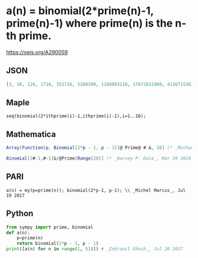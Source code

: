# a\(n\) \= binomial\(2\*prime\(n\)\-1, prime\(n\)\-1\) where prime\(n\) is the n\-th prime\.
https://oeis.org/A290059
## JSON
```JSON
[3, 10, 126, 1716, 352716, 5200300, 1166803110, 17672631900, 4116715363800, 15033633249770520, 232714176627630544, 873065282167813104916, 212392290424395860814420, 3318776542511877736535400, 812850570172585125274307760, 3136262529306125724764953838760]
```
## Maple
```Maple
seq(binomial(2*ithprime(i)-1,ithprime(i)-1),i=1..16);
```
## Mathematica
```Mathematica
Array[Function[p, Binomial[2*p - 1, p - 1]]@ Prime@ # &, 16] (* _Michael De Vlieger_, Jul 19 2017 *)
```
```Mathematica
Binomial[2#-1,#-1]&/@Prime[Range[20]] (* _Harvey P. Dale_, Mar 29 2024 *)
```
## PARI
```PARI
a(n) = my(p=prime(n)); binomial(2*p-1, p-1); \\ _Michel Marcus_, Jul 19 2017
```
## Python
```Python
from sympy import prime, binomial
def a(n):
    p=prime(n)
    return binomial(2*p - 1, p - 1)
print([a(n) for n in range(1, 51)]) # _Indranil Ghosh_, Jul 20 2017
```
